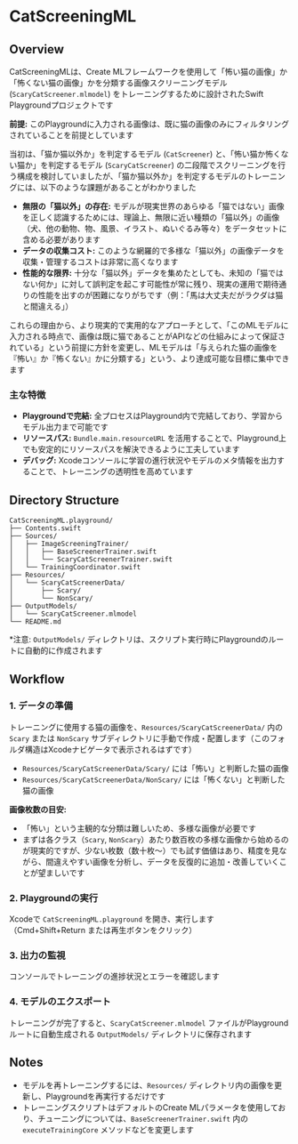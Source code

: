 # CatScreeningML

## Overview
CatScreeningMLは、Create MLフレームワークを使用して「怖い猫の画像」か「怖くない猫の画像」かを分類する画像スクリーニングモデル (`ScaryCatScreener.mlmodel`) をトレーニングするために設計されたSwift Playgroundプロジェクトです

**前提:** このPlaygroundに入力される画像は、既に猫の画像のみにフィルタリングされていることを前提としています

当初は、「猫か猫以外か」を判定するモデル (`CatScreener`) と、「怖い猫か怖くない猫か」を判定するモデル (`ScaryCatScreener`) の二段階でスクリーニングを行う構成を検討していましたが、「猫か猫以外か」を判定するモデルのトレーニングには、以下のような課題があることがわかりました

- **無限の「猫以外」の存在:** モデルが現実世界のあらゆる「猫ではない」画像を正しく認識するためには、理論上、無限に近い種類の「猫以外」の画像（犬、他の動物、物、風景、イラスト、ぬいぐるみ等々）をデータセットに含める必要があります
- **データの収集コスト:** このような網羅的で多様な「猫以外」の画像データを収集・管理するコストは非常に高くなります
- **性能的な限界:** 十分な「猫以外」データを集めたとしても、未知の「猫ではない何か」に対して誤判定を起こす可能性が常に残り、現実の運用で期待通りの性能を出すのが困難になりがちです（例：「馬は大丈夫だがラクダは猫と間違える」）

これらの理由から、より現実的で実用的なアプローチとして、「このMLモデルに入力される時点で、画像は既に猫であることがAPIなどの仕組みによって保証されている」という前提に方針を変更し、MLモデルは「与えられた猫の画像を『怖い』か『怖くない』かに分類する」という、より達成可能な目標に集中できます

### 主な特徴
- **Playgroundで完結:** 全プロセスはPlayground内で完結しており、学習からモデル出力まで可能です
- **リソースパス:** `Bundle.main.resourceURL` を活用することで、Playground上でも安定的にリソースパスを解決できるように工夫しています
- **デバッグ:** Xcodeコンソールに学習の進行状況やモデルのメタ情報を出力することで、トレーニングの透明性を高めています

## Directory Structure
```
CatScreeningML.playground/
├── Contents.swift
├── Sources/
│   ├── ImageScreeningTrainer/
│   │   ├── BaseScreenerTrainer.swift
│   │   └── ScaryCatScreenerTrainer.swift
│   └── TrainingCoordinator.swift
├── Resources/
│   └── ScaryCatScreenerData/
│       ├── Scary/           
│       └── NonScary/        
├── OutputModels/
│   └── ScaryCatScreener.mlmodel
└── README.md
```
*注意: `OutputModels/` ディレクトリは、スクリプト実行時にPlaygroundのルートに自動的に作成されます

## Workflow

### 1. データの準備
トレーニングに使用する猫の画像を、`Resources/ScaryCatScreenerData/` 内の `Scary` または `NonScary` サブディレクトリに手動で作成・配置します（このフォルダ構造はXcodeナビゲータで表示されるはずです）
- `Resources/ScaryCatScreenerData/Scary/` には「怖い」と判断した猫の画像
- `Resources/ScaryCatScreenerData/NonScary/` には「怖くない」と判断した猫の画像

**画像枚数の目安:**
- 「怖い」という主観的な分類は難しいため、多様な画像が必要です
- まずは各クラス（`Scary`, `NonScary`）あたり数百枚の多様な画像から始めるのが現実的ですが、少ない枚数（数十枚〜）でも試す価値はあり、精度を見ながら、間違えやすい画像を分析し、データを反復的に追加・改善していくことが望ましいです

### 2. Playgroundの実行
Xcodeで `CatScreeningML.playground` を開き、実行します（Cmd+Shift+Return または再生ボタンをクリック）

### 3. 出力の監視
コンソールでトレーニングの進捗状況とエラーを確認します

### 4. モデルのエクスポート
トレーニングが完了すると、`ScaryCatScreener.mlmodel` ファイルがPlaygroundルートに自動生成される `OutputModels/` ディレクトリに保存されます

## Notes
- モデルを再トレーニングするには、`Resources/` ディレクトリ内の画像を更新し、Playgroundを再実行するだけです
- トレーニングスクリプトはデフォルトのCreate MLパラメータを使用しており、チューニングについては、`BaseScreenerTrainer.swift` 内の `executeTrainingCore` メソッドなどを変更します

